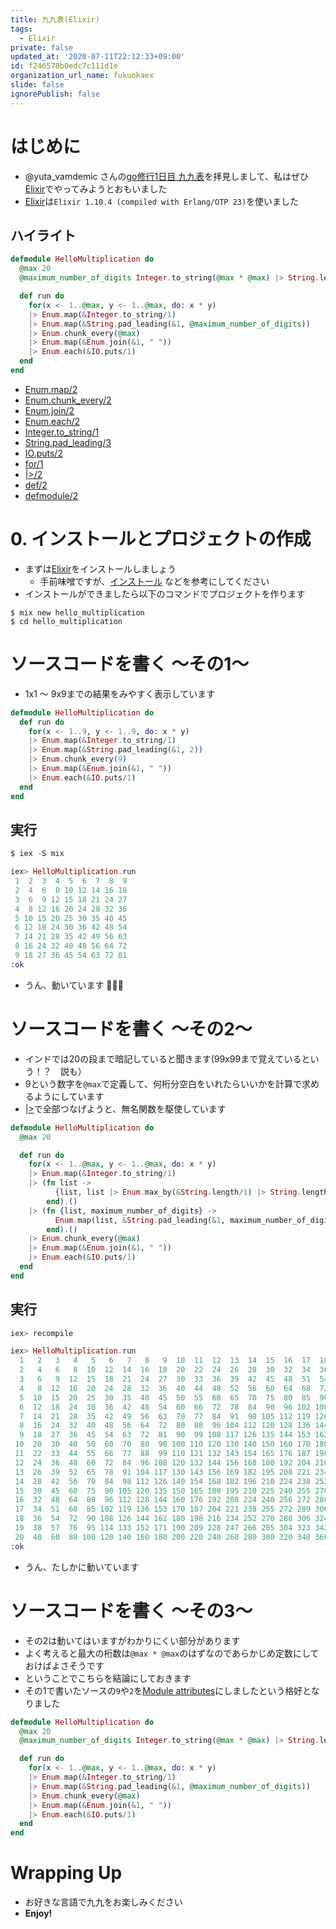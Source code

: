 ```yaml
---
title: 九九表(Elixir)
tags:
  - Elixir
private: false
updated_at: '2020-07-11T22:12:33+09:00'
id: f246578b0edc7c111d1e
organization_url_name: fukuokaex
slide: false
ignorePublish: false
---
```

# はじめに
- @yuta_vamdemic さんの[go修行1日目 九九表](https://qiita.com/yuta_vamdemic/items/0a20847f51764543ad86)を拝見しまして、私はぜひ[Elixir](https://elixir-lang.org/)でやってみようとおもいました
- [Elixir](https://elixir-lang.org/)は`Elixir 1.10.4 (compiled with Erlang/OTP 23)`を使いました

## ハイライト

```elixir:lib/hello_multiplication.ex
defmodule HelloMultiplication do
  @max 20
  @maximum_number_of_digits Integer.to_string(@max * @max) |> String.length()

  def run do
    for(x <- 1..@max, y <- 1..@max, do: x * y)
    |> Enum.map(&Integer.to_string/1)
    |> Enum.map(&String.pad_leading(&1, @maximum_number_of_digits))
    |> Enum.chunk_every(@max)
    |> Enum.map(&Enum.join(&1, " "))
    |> Enum.each(&IO.puts/1)
  end
end
```

- [Enum.map/2](https://hexdocs.pm/elixir/Enum.html#map/2)
- [Enum.chunk_every/2](https://hexdocs.pm/elixir/Enum.html#chunk_every/2)
- [Enum.join/2](https://hexdocs.pm/elixir/Enum.html#join/2)
- [Enum.each/2](https://hexdocs.pm/elixir/Enum.html#each/2)
- [Integer.to_string/1](https://hexdocs.pm/elixir/Integer.html#to_string/1)
- [String.pad_leading/3](https://hexdocs.pm/elixir/String.html#pad_leading/3)
- [IO.puts/2](https://hexdocs.pm/elixir/IO.html#puts/2)
- [for/1](https://hexdocs.pm/elixir/Kernel.SpecialForms.html#for/1)
- [|>/2](https://hexdocs.pm/elixir/Kernel.html#%7C%3E/2)
- [def/2](https://hexdocs.pm/elixir/Kernel.html#def/2)
- [defmodule/2](https://hexdocs.pm/elixir/Kernel.html#defmodule/2)



# 0. インストールとプロジェクトの作成
- まずは[Elixir](https://elixir-lang.org/)をインストールしましょう
    - 手前味噌ですが、[インストール](https://qiita.com/torifukukaiou/items/d04d0273749c41eb50af#0-%E3%82%A4%E3%83%B3%E3%82%B9%E3%83%88%E3%83%BC%E3%83%AB) などを参考にしてください
- インストールができましたら以下のコマンドでプロジェクトを作ります

```console
$ mix new hello_multiplication
$ cd hello_multiplication
```

# ソースコードを書く 〜その1〜
- 1x1 〜 9x9までの結果をみやすく表示しています

```elixir:lib/hello_multiplication.ex
defmodule HelloMultiplication do
  def run do
    for(x <- 1..9, y <- 1..9, do: x * y)
    |> Enum.map(&Integer.to_string/1)
    |> Enum.map(&String.pad_leading(&1, 2))
    |> Enum.chunk_every(9)
    |> Enum.map(&Enum.join(&1, " "))
    |> Enum.each(&IO.puts/1)
  end
end
```

## 実行

```elixir
$ iex -S mix

iex> HelloMultiplication.run
 1  2  3  4  5  6  7  8  9
 2  4  6  8 10 12 14 16 18
 3  6  9 12 15 18 21 24 27
 4  8 12 16 20 24 28 32 36
 5 10 15 20 25 30 35 40 45
 6 12 18 24 30 36 42 48 54
 7 14 21 28 35 42 49 56 63
 8 16 24 32 40 48 56 64 72
 9 18 27 36 45 54 63 72 81
:ok
```

- うん、動いています :tada::tada::tada:

# ソースコードを書く 〜その2〜
- インドでは20の段まで暗記していると聞きます(99x99まで覚えているという！？　説も）
- 9という数字を`@max`で定義して、何桁分空白をいれたらいいかを計算で求めるようにしています
- [|>](https://hexdocs.pm/elixir/Kernel.html#%7C%3E/2)で全部つなげようと、無名関数を駆使しています

```elixir:lib/hello_multiplication.ex
defmodule HelloMultiplication do
  @max 20

  def run do
    for(x <- 1..@max, y <- 1..@max, do: x * y)
    |> Enum.map(&Integer.to_string/1)
    |> (fn list ->
          {list, list |> Enum.max_by(&String.length/1) |> String.length()}
        end).()
    |> (fn {list, maximum_number_of_digits} ->
          Enum.map(list, &String.pad_leading(&1, maximum_number_of_digits))
        end).()
    |> Enum.chunk_every(@max)
    |> Enum.map(&Enum.join(&1, " "))
    |> Enum.each(&IO.puts/1)
  end
end
```

## 実行

```elixir
iex> recompile

iex> HelloMultiplication.run
  1   2   3   4   5   6   7   8   9  10  11  12  13  14  15  16  17  18  19  20
  2   4   6   8  10  12  14  16  18  20  22  24  26  28  30  32  34  36  38  40
  3   6   9  12  15  18  21  24  27  30  33  36  39  42  45  48  51  54  57  60
  4   8  12  16  20  24  28  32  36  40  44  48  52  56  60  64  68  72  76  80
  5  10  15  20  25  30  35  40  45  50  55  60  65  70  75  80  85  90  95 100
  6  12  18  24  30  36  42  48  54  60  66  72  78  84  90  96 102 108 114 120
  7  14  21  28  35  42  49  56  63  70  77  84  91  98 105 112 119 126 133 140
  8  16  24  32  40  48  56  64  72  80  88  96 104 112 120 128 136 144 152 160
  9  18  27  36  45  54  63  72  81  90  99 108 117 126 135 144 153 162 171 180
 10  20  30  40  50  60  70  80  90 100 110 120 130 140 150 160 170 180 190 200
 11  22  33  44  55  66  77  88  99 110 121 132 143 154 165 176 187 198 209 220
 12  24  36  48  60  72  84  96 108 120 132 144 156 168 180 192 204 216 228 240
 13  26  39  52  65  78  91 104 117 130 143 156 169 182 195 208 221 234 247 260
 14  28  42  56  70  84  98 112 126 140 154 168 182 196 210 224 238 252 266 280
 15  30  45  60  75  90 105 120 135 150 165 180 195 210 225 240 255 270 285 300
 16  32  48  64  80  96 112 128 144 160 176 192 208 224 240 256 272 288 304 320
 17  34  51  68  85 102 119 136 153 170 187 204 221 238 255 272 289 306 323 340
 18  36  54  72  90 108 126 144 162 180 198 216 234 252 270 288 306 324 342 360
 19  38  57  76  95 114 133 152 171 190 209 228 247 266 285 304 323 342 361 380
 20  40  60  80 100 120 140 160 180 200 220 240 260 280 300 320 340 360 380 400
:ok
```

- うん、たしかに動いています

# ソースコードを書く 〜その3〜
- その2は動いてはいますがわかりにくい部分があります
- よく考えると最大の桁数は`@max * @max`のはずなのであらかじめ定数にしておけばよさそうです
- ということでこちらを結論にしておきます
- その1で書いたソースの`9`や`2`を[Module attributes](https://elixir-lang.org/getting-started/module-attributes.html)にしましたという格好となりました

```elixir:lib/hello_multiplication.ex
defmodule HelloMultiplication do
  @max 20
  @maximum_number_of_digits Integer.to_string(@max * @max) |> String.length()

  def run do
    for(x <- 1..@max, y <- 1..@max, do: x * y)
    |> Enum.map(&Integer.to_string/1)
    |> Enum.map(&String.pad_leading(&1, @maximum_number_of_digits))
    |> Enum.chunk_every(@max)
    |> Enum.map(&Enum.join(&1, " "))
    |> Enum.each(&IO.puts/1)
  end
end
```

# Wrapping Up
- お好きな言語で九九をお楽しみください
- **Enjoy!**

